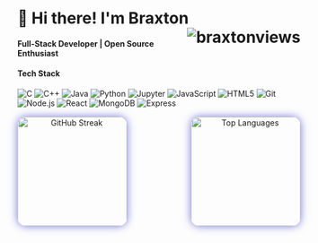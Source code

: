# 👋 Hi there! I'm Braxton <img src="https://komarev.com/ghpvc/?username=braxtonusername&label=Profile%20views&color=7A7ADB&style=flat" alt="braxtonviews" align="right"/>

#### Full-Stack Developer | Open Source Enthusiast

#### Tech Stack

<p align="left">
  <img src="https://img.shields.io/badge/C-A8B9CC?style=for-the-badge&logo=c&logoColor=black" alt="C"/>
  <img src="https://img.shields.io/badge/C++-00599C?style=for-the-badge&logo=c%2B%2B&logoColor=white" alt="C++"/>
  <img src="https://img.shields.io/badge/Java-007396?style=for-the-badge&logo=java&logoColor=white" alt="Java"/>
  <img src="https://img.shields.io/badge/Python-3776AB?style=for-the-badge&logo=python&logoColor=white" alt="Python"/>
  <img src="https://img.shields.io/badge/Jupyter-F37626?style=for-the-badge&logo=jupyter&logoColor=white" alt="Jupyter"/>
  <img src="https://img.shields.io/badge/JavaScript-F7DF1E?style=for-the-badge&logo=javascript&logoColor=black" alt="JavaScript"/>
  <img src="https://img.shields.io/badge/HTML5-E34F26?style=for-the-badge&logo=html5&logoColor=white" alt="HTML5"/>
  <img src="https://img.shields.io/badge/Git-F05032?style=for-the-badge&logo=git&logoColor=white" alt="Git"/>
  <img src="https://img.shields.io/badge/Node.js-339933?style=for-the-badge&logo=nodedotjs&logoColor=white" alt="Node.js"/>
  <img src="https://img.shields.io/badge/React-61DAFB?style=for-the-badge&logo=react&logoColor=black" alt="React"/>
  <img src="https://img.shields.io/badge/MongoDB-47A248?style=for-the-badge&logo=mongodb&logoColor=white" alt="MongoDB"/>
  <img src="https://img.shields.io/badge/Express-000000?style=for-the-badge&logo=express&logoColor=white" alt="Express"/>
</p>

<div align="center" style="display: flex; justify-content: space-between; gap: 1rem; margin: 1rem 0;">
  <img src="https://github-readme-streak-stats.herokuapp.com/?user=call493&theme=radical&border_radius=15&border=7A7ADB&background=0D1117&stroke=7A7ADB&ring=7A7ADB&fire=7A7ADB&currStreakLabel=7A7ADB" height="195" alt="GitHub Streak" style="box-shadow: 0 0 15px #7A7ADB; border-radius: 15px;"/>
  <img src="https://github-readme-stats.vercel.app/api/top-langs/?username=call493&layout=compact&theme=radical&border_radius=15&border=7A7ADB&background=0D1117&stroke=7A7ADB&title_color=7A7ADB&text_color=C9D1D9&icon_color=7A7ADB" height="195" alt="Top Languages" style="box-shadow: 0 0 15px #7A7ADB; border-radius: 15px;"/>
</div>
